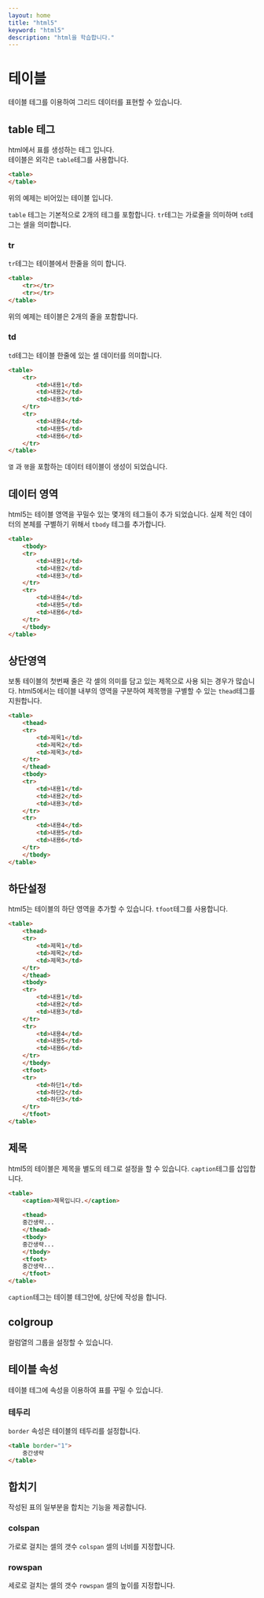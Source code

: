 ```yaml
---
layout: home
title: "html5"
keyword: "html5"
description: "html을 학습합니다."
---
```


# 테이블
테이블 테그를 이용하여 그리드 데이터를 표현할 수 있습니다.

## table 테그
html에서 표를 생성하는 테그 입니다.  
테이블은 외각은 `table`테그를 사용합니다.

```html
<table>
</table>
```
위의 예제는 비어있는 테이블 입니다.  

`table` 테그는 기본적으로 2개의 테그를 포함합니다. `tr`테그는 가로줄을 의미하며
`td`테그는 셀을 의미합니다.

### tr
`tr`테그는 테이블에서 한줄을 의미 합니다.  

```html
<table>
    <tr></tr>
    <tr></tr>
</table>
```

위의 예제는 테이블은 2개의 줄을 포함합니다.  

### td
`td`테그는 테이블 한줄에 있는 셀 데이터를 의미합니다.

```html
<table>
    <tr>
        <td>내용1</td>
        <td>내용2</td>
        <td>내용3</td>
    </tr>
    <tr>
        <td>내용4</td>
        <td>내용5</td>
        <td>내용6</td>
    </tr>
</table>
```

`열` 과 `행`을 포함하는 데이터 테이블이 생성이 되었습니다.

## 데이터 영역
html5는 테이블 영역을 꾸밀수 있는 몇개의 테그들이 추가 되었습니다. 
실제 적인 데이터의 본체를 구별하기 위해서 `tbody` 테그를 추가합니다.

```html
<table>
    <tbody>
    <tr>
        <td>내용1</td>
        <td>내용2</td>
        <td>내용3</td>
    </tr>
    <tr>
        <td>내용4</td>
        <td>내용5</td>
        <td>내용6</td>
    </tr>
    </tbody>
</table>
```

## 상단영역
보통 테이블의 첫번째 줄은 각 셀의 의미를 담고 있는 제목으로 사용 되는 경우가 많습니다.
html5에서는 테이블 내부의 영역을 구분하여 제목행을 구별할 수 있는 `thead`테그를 지원합니다.

```html
<table>
    <thead>
    <tr>
        <td>제목1</td>
        <td>제목2</td>
        <td>제목3</td>
    </tr>
    </thead>
    <tbody>
    <tr>
        <td>내용1</td>
        <td>내용2</td>
        <td>내용3</td>
    </tr>
    <tr>
        <td>내용4</td>
        <td>내용5</td>
        <td>내용6</td>
    </tr>
    </tbody>
</table>
```

## 하단설정
html5는 테이블의 하단 영역을 추가할 수 있습니다. 
`tfoot`테그를 사용합니다.

```html
<table>
    <thead>
    <tr>
        <td>제목1</td>
        <td>제목2</td>
        <td>제목3</td>
    </tr>
    </thead>
    <tbody>
    <tr>
        <td>내용1</td>
        <td>내용2</td>
        <td>내용3</td>
    </tr>
    <tr>
        <td>내용4</td>
        <td>내용5</td>
        <td>내용6</td>
    </tr>
    </tbody>
    <tfoot>
    <tr>
        <td>하단1</td>
        <td>하단2</td>
        <td>하단3</td>
    </tr>
    </tfoot>
</table>
```

## 제목
html5의 테이블은 제목을 별도의 테그로 설정을 할 수 있습니다.
`caption`테그를 삽입합니다.

```html
<table>
    <caption>제목입니다.</caption>
    
    <thead>
    중간생략...
    </thead>
    <tbody>
    중간생략...
    </tbody>
    <tfoot>
    중간생략...
    </tfoot>
</table>
```

`caption`테그는 테이블 테그안에, 상단에 작성을 합니다.

## colgroup
컬럼열의 그룹을 설정할 수 있습니다.


## 테이블 속성
테이블 테그에 속성을 이용하여 표를 꾸밀 수 있습니다.

### 테두리
`border` 속성은 테이블의 테두리를 설정합니다.

```html
<table border="1">
    중간생략
</table>
```

## 합치기
작성된 표의 일부분을 합치는 기능을 제공합니다.

### colspan
가로로 걸치는 셀의 갯수
`colspan` 셀의 너비를 지정합니다.

### rowspan
세로로 걸치는 셀의 갯수
`rowspan` 셀의 높이를 지정합니다.







